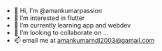 - 👋 Hi, I’m @amankumarpassion
- 👀 I’m interested in flutter
- 🌱 I’m currently learning app and webdev
- 💞️ I’m looking to collaborate on ...
- 📫 email me at amankumarndl2003@gamail.com

<!---
amankumarpassion/amankumarpassion is a ✨ special ✨ repository because its `README.md` (this file) appears on your GitHub profile.
You can click the Preview link to take a look at your changes.
--->
